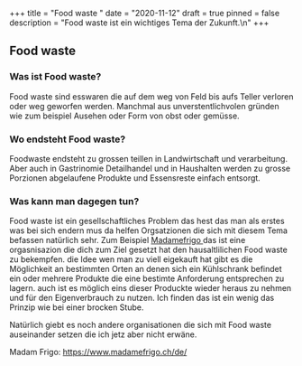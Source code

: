 +++
title = "Food waste "
date = "2020-11-12"
draft = true
pinned = false
description = "Food waste ist ein wichtiges Tema der Zukunft.\n"
+++
## Food waste

### Was ist Food waste?

Food waste sind esswaren die auf dem weg von Feld bis aufs Teller verloren oder weg  geworfen werden. Manchmal aus unverstentlichvolen gründen wie zum beispiel Ausehen oder Form von obst oder gemüsse.

### Wo endsteht Food waste?

Foodwaste endsteht zu grossen teillen in Landwirtschaft und verarbeitung. Aber auch  in Gastrinomie Detailhandel und in Haushalten werden zu grosse Porzionen abgelaufene Produkte und Essensreste einfach entsorgt.

### Was kann man dagegen tun?

Food waste ist ein gesellschaftliches Problem das hest das man als erstes was bei sich endern mus da helfen Orgsatzionen die sich mit diesem Tema befassen natürlich sehr. Zum Beispiel [Madamefrigo ](https://www.madamefrigo.ch/de/)das ist eine orgasnisazion die dich zum Ziel gesetzt hat den hausaltlilichen Food waste zu bekempfen. die Idee wen man zu viell eigekauft hat gibt es die Möglichkeit an bestimmten Orten an denen sich ein Kühlschrank befindet ein oder mehrere Produkte die eine bestimte Anforderung entsprechen zu lagern. auch ist es möglich eins dieser Produckte wieder heraus zu nehmen und für den Eigenverbrauch zu nutzen. Ich finden das ist ein wenig das Prinzip wie bei einer brocken Stube. 

Natürlich giebt es noch andere organisationen die sich mit Food waste auseinander setzen die ich jetz aber nicht erwäne.

Madam Frigo: https://www.madamefrigo.ch/de/